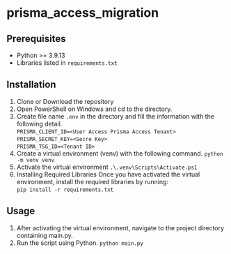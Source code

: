 # prisma_access_migration

## Prerequisites
- Python >= 3.9.13
- Libraries listed in `requirements.txt`

## Installation
1. Clone or Download the repository
2. Open PowerShell on Windows and cd to the directory.
3. Create file name `.env` in the directory and fill the information with the following detail.<br>
    `PRISMA_CLIENT_ID=<User Access Prisma Access Tenant>`<br>
    `PRISMA_SECRET_KEY=<Secre Key>`<br>
    `PRISMA_TSG_ID=<Tenant ID>`
3. Create a virtual environment (venv) with the following command.
    `python -m venv venv`
4. Activate the virtual environment
    `.\.venv\Scripts\Activate.ps1`
5. Installing Required Libraries
    Once you have activated the virtual environment, install the required libraries by running:<br>
        `pip install -r requirements.txt`

## Usage
1. After activating the virtual environment, navigate to the project directory containing main.py.
2. Run the script using Python.
    `python main.py`